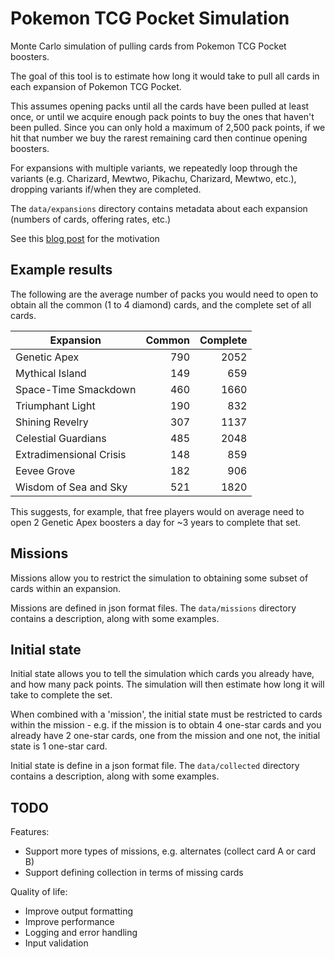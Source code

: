 # Pokemon TCG Pocket Simulation

Monte Carlo simulation of pulling cards from Pokemon TCG Pocket boosters.

The goal of this tool is to estimate how long it would take to pull all cards in each expansion of Pokemon TCG Pocket.

This assumes opening packs until all the cards have been pulled at least once, or until we acquire enough pack points to buy the ones that haven't been pulled.
Since you can only hold a maximum of 2,500 pack points, if we hit that number we buy the rarest remaining card then continue opening boosters.

For expansions with multiple variants, we repeatedly loop through the variants (e.g. Charizard, Mewtwo, Pikachu, Charizard, Mewtwo, etc.),
dropping variants if/when they are completed.

The `data/expansions` directory contains metadata about each expansion (numbers of cards, offering rates, etc.)

See this [blog post](https://oatzy.github.io/2025/08/06/pokemon-part2-how-long.html) for the motivation

## Example results

The following are the average number of packs you would need to open to obtain all the common (1 to 4 diamond) cards, and the complete set of all cards.

| Expansion               | Common | Complete |
| ----------------------- | -----: | -------: |
| Genetic Apex            |    790 |     2052 |
| Mythical Island         |    149 |      659 |
| Space-Time Smackdown    |    460 |     1660 |
| Triumphant Light        |    190 |      832 |
| Shining Revelry         |    307 |     1137 |
| Celestial Guardians     |    485 |     2048 |
| Extradimensional Crisis |    148 |      859 |
| Eevee Grove             |    182 |      906 |
| Wisdom of Sea and Sky   |    521 |     1820 |

This suggests, for example, that free players would on average need to open 2 Genetic Apex boosters a day for ~3 years to complete that set.

## Missions

Missions allow you to restrict the simulation to obtaining some subset of cards within an expansion.

Missions are defined in json format files. The `data/missions` directory contains a description, along with some examples.

## Initial state

Initial state allows you to tell the simulation which cards you already have, and how many pack points. The simulation will then estimate how long it will take to complete the set.

When combined with a 'mission', the initial state must be restricted to cards within the mission - e.g. if the mission is to obtain 4 one-star cards and you already have 2 one-star cards, one from the mission and one not, the initial state is 1 one-star card.

Initial state is define in a json format file. The `data/collected` directory contains a description, along with some examples.


## TODO

Features:

- Support more types of missions, e.g. alternates (collect card A or card B)
- Support defining collection in terms of missing cards

Quality of life:

- Improve output formatting
- Improve performance
- Logging and error handling
- Input validation